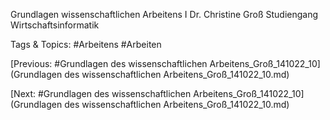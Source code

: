 Grundlagen 
wissenschaftlichen 
Arbeitens I
Dr. Christine Groß
Studiengang Wirtschaftsinformatik

   Tags & Topics:
   #Arbeitens
   #Arbeiten

[Previous: #Grundlagen des wissenschaftlichen Arbeitens_Groß_141022_10](Grundlagen des wissenschaftlichen Arbeitens_Groß_141022_10.md)

[Next: #Grundlagen des wissenschaftlichen Arbeitens_Groß_141022_10](Grundlagen des wissenschaftlichen Arbeitens_Groß_141022_10.md)